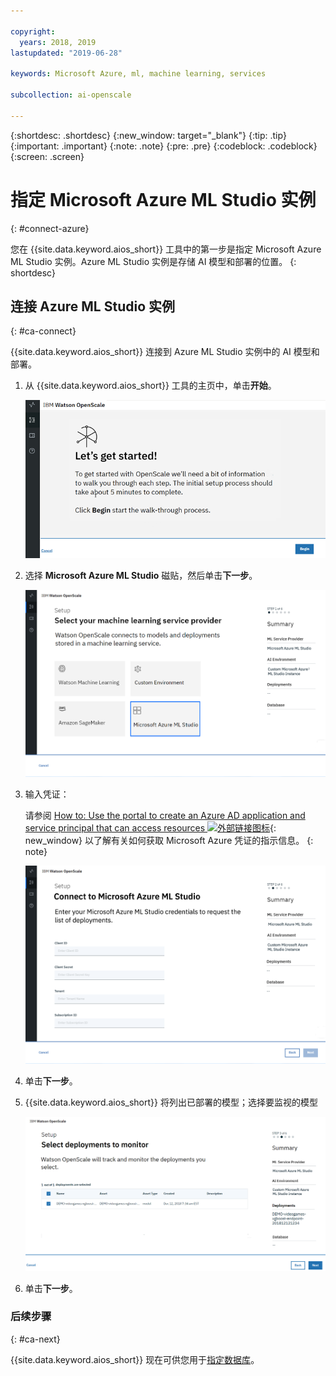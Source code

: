 ```yaml
---

copyright:
  years: 2018, 2019
lastupdated: "2019-06-28"

keywords: Microsoft Azure, ml, machine learning, services

subcollection: ai-openscale

---
```


{:shortdesc: .shortdesc}
{:new_window: target="_blank"}
{:tip: .tip}
{:important: .important}
{:note: .note}
{:pre: .pre}
{:codeblock: .codeblock}
{:screen: .screen}

# 指定 Microsoft Azure ML Studio 实例
{: #connect-azure}

您在 {{site.data.keyword.aios_short}} 工具中的第一步是指定 Microsoft Azure ML Studio 实例。Azure ML Studio 实例是存储 AI 模型和部署的位置。
{: shortdesc}

## 连接 Azure ML Studio 实例
{: #ca-connect}

{{site.data.keyword.aios_short}} 连接到 Azure ML Studio 实例中的 AI 模型和部署。

1.  从 {{site.data.keyword.aios_short}} 工具的主页中，单击**开始**。

    ![主页](images/gs-config-start.png)

1.  选择 **Microsoft Azure ML Studio** 磁贴，然后单击**下一步**。

    ![选择 Azure ML Studio](images/connect-azure.png)

1.  输入凭证：

    请参阅 [How to: Use the portal to create an Azure AD application and service principal that can access resources ![外部链接图标](../../icons/launch-glyph.svg "外部链接图标")](https://docs.microsoft.com/en-us/azure/active-directory/develop/howto-create-service-principal-portal){: new_window} 以了解有关如何获取 Microsoft Azure 凭证的指示信息。
    {: note}

    ![输入 Azure ML Studio 凭证](images/connect-azure-cred.png)

1.  单击**下一步**。

1.  {{site.data.keyword.aios_short}} 将列出已部署的模型；选择要监视的模型

    ![选择已部署的 MS Azure 模型](images/connect-azure-deploys.png)

1.  单击**下一步**。

### 后续步骤
{: #ca-next}

{{site.data.keyword.aios_short}} 现在可供您用于[指定数据库](/docs/services/ai-openscale?topic=ai-openscale-connect-db#connect-db)。

